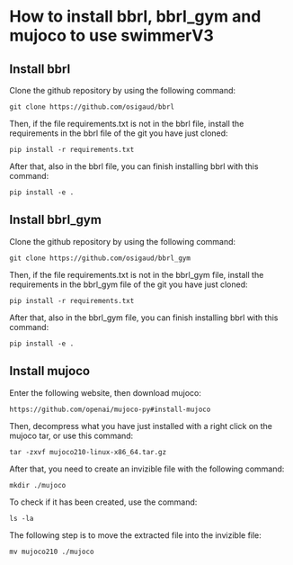 # How to install bbrl, bbrl_gym and mujoco to use swimmerV3

## Install bbrl
Clone the github repository by using the following command:
```
git clone https://github.com/osigaud/bbrl
```

Then, if the file requirements.txt is not in the bbrl file, install the requirements in the bbrl file of the git you have just cloned:
```
pip install -r requirements.txt
```

After that, also in the bbrl file, you can finish installing bbrl with this command:
```
pip install -e .
```

## Install bbrl_gym

Clone the github repository by using the following command:
```
git clone https://github.com/osigaud/bbrl_gym
```

Then, if the file requirements.txt is not in the bbrl_gym file, install the requirements in the bbrl_gym file of the git you have just cloned:
```
pip install -r requirements.txt
```

After that, also in the bbrl_gym file, you can finish installing bbrl with this command:
```
pip install -e .
```

## Install mujoco

Enter the following website, then download mujoco:
```
https://github.com/openai/mujoco-py#install-mujoco
```
Then, decompress what you have just installed with a right click on the mujoco tar, or use this command:
```
tar -zxvf mujoco210-linux-x86_64.tar.gz
```
After that, you need to create an invizible file with the following command:
```
mkdir ./mujoco
```
To check if it has been created, use the command:
```
ls -la
```
The following step is to move the extracted file into the invizible file:
```
mv mujoco210 ./mujoco
```

